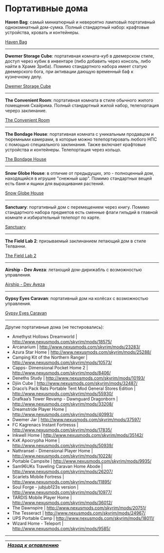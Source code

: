 # Портативные дома

**Haven Bag**: самый миниатюрный и невероятно ламповый портативный однокомнатный дом-сумка. Полный стандартный набор: крафтовые устройства, кровать и контейнеры.

[Haven Bag](http://www.nexusmods.com/skyrim/mods/21454/)

------

**Dwemer Storage Cube**: портативная комната-куб в двемерском стиле, доступ через кубик в инвентаре (либо добавить через консоль, либо найти в Храме Зриба). Помимо стандартного набора имеет статую двемерского бога, при активации дающую временный баф к кузнечному делу.

[Dwemer Storage Cube](http://www.nexusmods.com/skyrim/mods/78798/)

------

**The Convenient Room**: портативная комната в стиле обычного жилого помещения Скайрима. Полный стандартный жилой набор, телепортация черерз заклинание.

[The Convenient Room](http://www.nexusmods.com/skyrim/mods/54706/)

------

**The Bondage House**: портативная комната с уникальным продавцом и тюремными камерами, в которые можно телепортировать любого НПС с помощью специального заклинания. Также включает крафтовые устройства и контейнеры. Телепортация через кольцо.

[The Bondage House](http://www.loverslab.com/files/file/2866-the-bondage-house/)

------

**Snow Globe House**: в отличие от предыдущих, это - полноценный дом, находящийся в игрушке "снежный шар". Помимо стандартных вещей есть баня и ящики для выращивания растений.

[Snow Globe House](http://www.nexusmods.com/skyrim/mods/50170/)

------

**Sanctuary**: портативный дом с перемещением через книгу. Помимо стандартного набора предметов есть сменные флаги гильдий в главной комнате и избирательный телепорт по карте.

[Sanctuary](http://www.nexusmods.com/skyrim/mods/36113/)

------

**The Field Lab 2**: призываемый заклинанием летающий дом в стиле Телванни.

[The Field Lab 2](http://www.nexusmods.com/skyrim/mods/51094/)

------

**Airship - Dev Aveza**: летающий дом-дирижабль с возможностью управления.

[Airship - Dev Aveza](http://www.nexusmods.com/skyrim/mods/24234/)

------

**Gypsy Eyes Caravan**: портативный дом на колёсах с возможностью управления.

[Gypsy Eyes Caravan](http://www.nexusmods.com/skyrim/mods/33219/)

------

Другие портативные дома (не тестировались):

+ Amethyst Hollows Dreamworld | http://www.nexusmods.com/skyrim/mods/18575/
+ Arcanarium | http://www.nexusmods.com/skyrim/mods/23283/
+ Azura Star Home | http://www.nexusmods.com/skyrim/mods/25288/
+ Camping Kit of the Northern Ranger | http://www.nexusmods.com/skyrim/mods/10573/
+ Capps- Dimensional Pocket Home 2 | http://www.nexusmods.com/skyrim/mods/8406/
+ Deneths Study | http://www.nexusmods.com/skyrim/mods/10193/
+ Djiin Cube | http://www.nexusmods.com/skyrim/mods/32487/
+ Draco’s Pack Rats Portable Tent Mod General Stores Edition | http://www.nexusmods.com/skyrim/mods/55930/
+ Drafkaa’s Tower Revamp - Dawnguard Dragonborn | http://www.nexusmods.com/skyrim/mods/33208/
+ Dreamstride Player Home | http://www.nexusmods.com/skyrim/mods/40993/
+ Dwemer Jar | http://www.nexusmods.com/skyrim/mods/37597/
+ FC Kagrenacs Instant Fortresss | http://www.nexusmods.com/skyrim/mods/17835/
+ Inkwell Home | http://www.nexusmods.com/skyrim/mods/35142/
+ KxK Apocrypha Home | http://www.nexusmods.com/skyrim/mods/50939/
+ Nathransel - Dimensional Player Home | http://www.nexusmods.com/skyrim/mods/10228/
+ Portable Campsite | http://www.nexusmods.com/skyrim/mods/9935/
+ Sam96UKs Traveling Caravan Home Abode | http://www.nexusmods.com/skyrim/mods/26207/
+ Scarlets Mobile Fortress | http://www.nexusmods.com/skyrim/mods/11895/
+ Soul Forge - jubjub123s version | http://www.nexusmods.com/skyrim/mods/10977/
+ TARDIS Mobile Player Home | http://www.nexusmods.com/skyrim/mods/36012/
+ The Dawnspire | http://www.nexusmods.com/skyrim/mods/20751/
+ The Tesseract | http://www.nexusmods.com/skyrim/mods/24967/
+ UPS Portable Camp | http://www.nexusmods.com/skyrim/mods/18011/
+ Wizard Home - Teleport | http://www.nexusmods.com/skyrim/mods/9585/

------

|[*Назад к оглавлению*](../01_Оглавление.md)|
|:---:|
